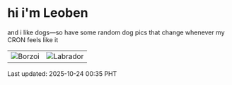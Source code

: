 # hi i'm Leoben

and i like dogs—so have some random dog pics that change whenever my CRON feels like it

|  |  |
|--------|----------|
| ![Borzoi](https://random-dog-vercel.vercel.app/api/random-borzoi?v=1761237353) | ![Labrador](https://random-dog-vercel.vercel.app/api/random-labrador?v=1761237353) |

Last updated: 2025-10-24 00:35 PHT
